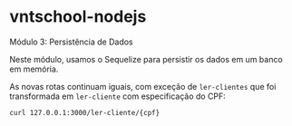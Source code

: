 # vntschool-nodejs
Módulo 3: Persistência de Dados

Neste módulo, usamos o Sequelize para persistir os dados em um banco em memória.

As novas rotas continuam iguais, com exceção de `ler-clientes` que foi transformada em `ler-cliente` com especificação do CPF:

```curl 127.0.0.1:3000/ler-cliente/{cpf}```